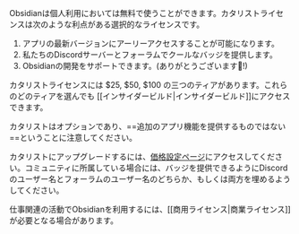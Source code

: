 Obsidianは個人利用においては無料で使うことができます。カタリストライセンスは次のような利点がある選択的なライセンスです。

1. アプリの最新バージョンにアーリーアクセスすることが可能になります。
2. 私たちのDiscordサーバーとフォーラムでクールなバッジを提供します。
3. Obsidianの開発をサポートできます。(ありがとうございます💜!)

カタリストライセンスには $25, $50,  $100 の三つのティアがあります。これらのどのティアを選んでも [[インサイダービルド|インサイダービルド]]にアクセスできます。

カタリストはオプションであり、==追加のアプリ機能を提供するものではない==ということに注意してください。

カタリストにアップグレードするには、[価格設定ページ](https://obsidian.md/pricing)にアクセスしてください。コミュニティに所属している場合には、バッジを提供できるようにDiscordのユーザー名とフォーラムのユーザー名のどちらか、もしくは両方を埋めるようしてください。

仕事関連の活動でObsidianを利用するには、[[商用ライセンス|商業ライセンス]]が必要となる場合があります。